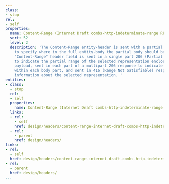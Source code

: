 ```yaml
---
class:
- stop
rel:
- self
properties:
  name: Content-Range (Internet Draft combs-http-indeterminate-range RFC 7233)
  sort: 52
  level: 2
  description: 'The Content-Range entity-header is sent with a partial entity-body
    to specify where in the full entity-body the partial body should be applied.The
    "Content-Range" header field is sent in a single part 206 (Partial Content) response
    to indicate the partial range of the selected representation enclosed as the message
    payload, sent in each part of a multipart 206 response to indicate the range enclosed
    within each body part, and sent in 416 (Range Not Satisfiable) responses to provide
    information about the selected representation. '
entities:
- class:
  - stop
  rel:
  - self
  properties:
    name: Content-Range (Internet Draft combs-http-indeterminate-range RFC 7233)
  links:
  - rel:
    - self
    href: design/headers/content-range-internet-draft-combs-http-indeterminate-range-rfc-7233.md
  - rel:
    - parent
    href: design/headers/
links:
- rel:
  - self
  href: design/headers/content-range-internet-draft-combs-http-indeterminate-range-rfc-7233.md
- rel:
  - parent
  href: design/headers/
...
```

